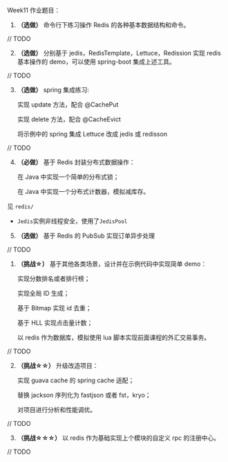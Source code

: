 Week11 作业题目：

1. **（选做）** 命令行下练习操作 Redis 的各种基本数据结构和命令。

// TODO

2. **（选做）** 分别基于 jedis，RedisTemplate，Lettuce，Redission 实现 redis 基本操作的 demo，可以使用 spring-boot 集成上述工具。

// TODO

3. **（选做）** spring 集成练习:

    实现 update 方法，配合 @CachePut

    实现 delete 方法，配合 @CacheEvict

    将示例中的 spring 集成 Lettuce 改成 jedis 或 redisson

// TODO

4. **（必做）** 基于 Redis 封装分布式数据操作：

    在 Java 中实现一个简单的分布式锁；

    在 Java 中实现一个分布式计数器，模拟减库存。

见 `redis/`

* `Jedis`实例非线程安全，使用了`JedisPool`

5. **（选做）** 基于 Redis 的 PubSub 实现订单异步处理

// TODO

1. **（挑战☆）** 基于其他各类场景，设计并在示例代码中实现简单 demo：

    实现分数排名或者排行榜；

    实现全局 ID 生成；
    
    基于 Bitmap 实现 id 去重；
    
    基于 HLL 实现点击量计数；
    
    以 redis 作为数据库，模拟使用 lua 脚本实现前面课程的外汇交易事务。

// TODO

2. **（挑战☆☆）** 升级改造项目：

    实现 guava cache 的 spring cache 适配；

    替换 jackson 序列化为 fastjson 或者 fst，kryo；
    
    对项目进行分析和性能调优。

// TODO

3. **（挑战☆☆☆）** 以 redis 作为基础实现上个模块的自定义 rpc 的注册中心。

// TODO
